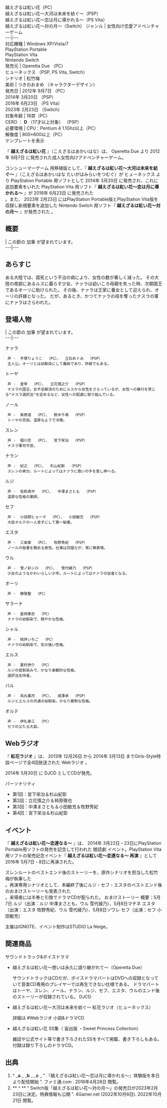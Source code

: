 越えざるは紅い花（PC）  
越えざるは紅い花〜大河は未来を紡ぐ〜（PSP）  
越えざるは紅い花〜恋は月に導かれる〜（PS Vita）  
越えざるは紅い花〜対の月〜（Switch）  ジャンル  |  女性向け恋愛アドベンチャーゲーム   
---|---  
対応機種  |  Windows XP/Vista/7    
PlayStation Portable  
PlayStation Vita  
Nintendo Switch  
発売元  |  Operetta Due  （PC）   
ヒューネックス  （PSP, PS Vita, Switch）  
シナリオ  |  松竹梅   
美術  |  つきのおまめ  （キャラクターデザイン）   
発売日  |  2012年  9月7日  （PC）   
2014年  3月20日  （PSP）  
2016年  6月23日  （PS Vita）  
2023年  2月23日  （Switch）  
対象年齢  |  18禁（PC）   
CERO  ：  **D** （17才以上対象）  （PSP）  
必要環境  |  CPU：Pentium 4 1.1Ghz以上（PC）   
解像度  |  800×600以上（PC）   
テンプレートを表示  
  
『 **越えざるは紅い花** 』（こえざるはあかいはな）は、  Operetta Due  より  2012年  9月7日
に発売された成人女性向けアドベンチャーゲーム。

コンシューマーゲーム  用移植版として、『 **越えざるは紅い花〜大河は未来を紡ぐ〜** 』（こえざるはあかいはな たいがはみらいをつむぐ）が
ヒューネックス  より  PlayStation Portable  用ソフトとして  2014年  3月20日  に発売され、これに追加要素をいれた
PlayStation Vita  用ソフト『 **越えざるは紅い花〜恋は月に導かれる〜** 』が  2016年  6月23日  に発売された  
。また、  2023年  2月23日  にはPlayStation Portable版とPlayStation Vita版を収録し新規要素を追加した
Nintendo Switch  用ソフト『 **越えざるは紅い花〜対の月〜** 』が発売された    。

##  概要  

|  この節の  加筆  が望まれています。  
---|---  
  
##  あらすじ  

ある大陸では、腐死という不治の病により、女性の数が著しく減った。
その大陸の南部にあるルスに暮らす少女、ナァラは幼いころ母親を失った時、次期国王であるオーリに助けられた。
その後、ナァラは王家に養女として迎えられ、オーリの許嫁となった。 だが、あるとき、かつてナァラの母を奪ったナスラの軍にナァラはさらわれた。

##  登場人物  

|  この節の  加筆  が望まれています。  
---|---  
  
ナァラ

     声 -  手塚りょうこ  （PC）、  立石めぐみ  （PSP） 
     主人公。オーリとは幼馴染にして義妹であり、許嫁でもある。 
トーヤ

     声 -  皇帝  （PC）、  立花慎之介  （PSP） 
     ナスラの国王。女不足解消のためにルスから女性をさらっているが、女性への暴行を禁じる"ナスラ選択法"を定めるなど、女性への配慮に取り組んでいる。 
ノール

     声 -  紫原遥  （PC）、  鈴木千尋  （PSP） 
     トーヤの忠臣。温厚なようで冷徹。 
スレン

     声 -  堀川忍  （PC）、  宮下栄治  （PSP） 
     ナスラ軍司令官。 
ナラン

     声 -  紀之  （PC）、  杉山紀彰  （PSP） 
     スレンの弟分。ルートによってはナァラに救いの手を差し伸べる。 
ルジ

     声 -  佐和真中  （PC）、  中澤まさとも  （PSP） 
     温厚な性格の薬師。 
セフ

     声 -  小田桐ヒョーマ  （PC）、  小田敏充  （PSP） 
     大臣オルテの一人息子にして第一秘書。 
エスタ

     声 -  三楽章  （PC）、  牧野秀紀  （PSP） 
     ノールの秘書を務める男性。仕事は完璧だが、常に無表情。 
ウル

     声 -  雪ノ彩シロ  （PC）、  雪代綾乃  （PSP） 
     少女のようなかわいらしい少年。ルートによってはナァラの従者となる。 
オーリ

     声 -  静陵聖  （PC） 
サラーナ

     声 -  星岡奏衣  （PC） 
     ナァラの幼馴染で、穏やかな性格。 
シャル

     声 -  桃井いちご  （PC） 
     ナァラの幼馴染で、気の強い性格。 
エルス

     声 -  夏村伊介  （PC） 
     ルジの昔馴染みで、かなり楽観的な性格。 
     選択法支持者。 
バル

     声 -  烏丸葉月  （PC）、  成澤卓  （PSP） 
     ルジとエルスの共通の幼馴染。かなり寡黙な性格。 
オルテ

     声 -  伊礼泰三  （PC） 
     セフの父たる大臣。 

##  Webラジオ  

『 **紅花ラジオ** 』は、  2013年  12月26日  から  2014年  3月13日  までGirls-Style特設ページで全4回放送された
Webラジオ  。

2014年  5月30日  に  DJCD  としてCDが発売。

パーソナリティ

    

  * 第1回：宮下栄治＆杉山紀彰 
  * 第2回：立花慎之介＆柿原徹也 
  * 第3回：中澤まさとも＆小田敏充＆牧野秀紀 
  * 第4回：宮下栄治＆杉山紀彰 

##  イベント  

『 **越えざるは紅い花～恋連なる～** 』は、  2014年  3月22日・23日にPlayStation
Portable用ソフトの発売を記念して行われた  朗読劇  イベント。PlayStation Vita用ソフトの発売記念イベント『
**越えざるは紅い花～恋連なる～ 再演** 』として  2016年  5月7日・8日に再演された。

スレンルートのベストエンド後のストーリーを、原作シナリオを担当した松竹梅が執筆した  
。再演専用シナリオとして、本編終了後にルジ・セフ・エスタのベストエンド後のおまけストーリーも発表された  
。来場者には半券と引換でドラマCDが配られた。 おまけストーリー 概要：5月7日 ルジ（出演：ルジ 中澤まさとも、ウル 雪代綾乃）、5月8日マチネ
エスタ（出演：エスタ 牧野秀紀、ウル 雪代綾乃）、5月8日ソワレ セフ（出演：セフ 小田敏充）

主催はIGNOTE、イベント制作はSTUDIO La Neige。

##  関連商品  

サウンドトラック&ボイスドラマ

  * 越えざるは紅い花～想いは永久に語り継がれて～（Operetta Due） 

     サウンドトラックはCDだが、ボイスドラマパートはDVDへの収録となっていて音楽CD専用のプレイヤーでは再生できない仕様である。 
     ドラマパートはトーヤ、スレン、ノール、ナラン、ルジ、セフ、エスタ、ウルのエンド後のストーリーが収録されている。 
DJCD

  * 越えざるは紅い花～大河は未来を紡ぐ～ 紅花ラジオ（ヒューネックス） 

     詳細は  #Webラジオ 
小説&ドラマCD

  * 越えざるは紅い花 SS集（  宙出版  ・Sweet Princess Collection） 

     雑誌や公式サイト等で書き下ろされたSSをすべて掲載、書き下ろしもある。付録は録り下ろしのドラマCD。 

##  出典  

  1. ^  _**a** _ _**b** _ _**c** _ “  『越えざるは紅い花～恋は月に導かれる～』体験版を本日より配信開始  ”.  ファミ通.com  .  2016年4月28日  閲覧。 
  2. ** ^  ** “  Switch版「越えざるは紅い花～対の月～」の発売日が2023年2月23日に決定。特典情報も公開  ”. 4Gamer.net (2022年10月6日).  2022年10月21日  閲覧。 

